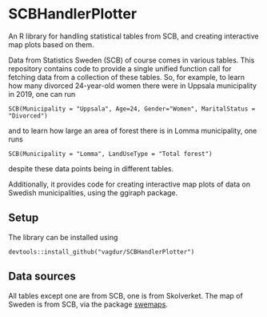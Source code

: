 # SCBHandlerPlotter
An R library for handling statistical tables from SCB, and creating interactive map plots based on them.

Data from Statistics Sweden (SCB) of course comes in various tables. This repository contains code to provide a single unified function call for fetching data from a collection of these tables. So, for example, to learn how many divorced 24-year-old women there were in Uppsala municipality in 2019, one can run

    SCB(Municipality = "Uppsala", Age=24, Gender="Women", MaritalStatus = "Divorced")
and to learn how large an area of forest there is in Lomma municipality, one runs

    SCB(Municipality = "Lomma", LandUseType = "Total forest")
despite these data points being in different tables.

Additionally, it provides code for creating interactive map plots of data on Swedish municipalities, using the ggiraph package.

## Setup

The library can be installed using

    devtools::install_github("vagdur/SCBHandlerPlotter")
    
## Data sources

All tables except one are from SCB, one is from Skolverket. The map of Sweden is from SCB, via the package [swemaps](https://github.com/reinholdsson/swemaps).
